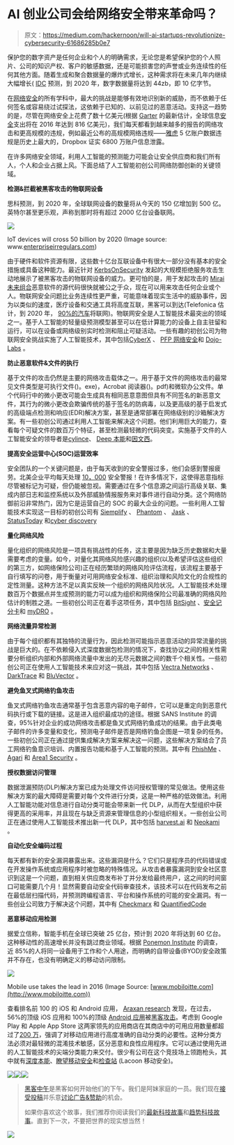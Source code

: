 # AI 创业公司会给网络安全带来革命吗？

> 原文：<https://medium.com/hackernoon/will-ai-startups-revolutionize-cybersecurity-61686285b0e7>

保护您的数字资产是任何企业和个人的明确需求，无论您是希望保护您的个人照片、公司的知识产权、客户的敏感数据，还是可能损害您的声誉或业务连续性的任何其他方面。随着生成和聚合数据量的爆炸式增长，这种需求将在未来几年内继续大幅增长( [IDC](http://www.computerweekly.com/news/2240217788/Data-set-to-grow-10-fold-by-2020-as-internet-of-things-takes-off) 预测，到 2020 年，数字数据量将达到 44zb，即 10 亿字节。

在[网络安全](https://hackernoon.com/tagged/cybersecurity)的所有学科中，最大的挑战是能够有效地识别新的威胁，而不依赖于任何签名或容易绕过试探法，这依赖于已知的、以前见过的恶意活动。支持这一趋势的是，尽管在网络安全上花费了数十亿美元(根据 [Garter](http://www.gartner.com/newsroom/id/3404817) 的最新估计，全球信息[安全](https://hackernoon.com/tagged/security)支出将在 2016 年达到 816 亿美元)，我们每天都看到越来越多的报告的网络攻击和更高规模的违规，例如最近公布的高规模网络违规——[雅虎](http://fortune.com/2016/09/22/yahoo-hack-qa/) 5 亿账户数据违规是历史上最大的，Dropbox 证实 6800 万账户信息泄露。

在许多网络安全领域，利用人工智能的预测能力可能会让安全供应商和我们所有人，个人和企业占据上风。下面总结了人工智能初创公司网络防御创新的关键领域。

**检测&拦截被黑客攻击的物联网设备**

思科预测，到 2020 年，全球联网设备的数量将从今天的 150 亿增加到 500 亿。英特尔甚至更乐观，声称到那时将有超过 2000 亿台设备联网。

![](img/2dd56170a57cfd7c5680a6f384959b6e.png)

IoT devices will cross 50 billion by 2020 (Image source: www.[enterpriseirregulars.com](https://www.enterpriseirregulars.com/wp-content/uploads/2016/01/growth-iot.jpg))

由于硬件和软件资源有限，这些数十亿台互联设备中有很大一部分没有基本的安全措施或具备这种能力。最近针对 [KerbsOnSecurity](https://krebsonsecurity.com/2016/09/krebsonsecurity-hit-with-record-ddos/) 发起的大规模拒绝服务攻击生动地展示了被黑客攻击的物联网设备的威力。更可怕的是，用于发起攻击的 [Mirai 未来组合](https://krebsonsecurity.com/2016/10/source-code-for-iot-botnet-mirai-released/)恶意软件的源代码很快就被公之于众，现在可以用来攻击任何企业或个人。物联网安全问题比业务连续性更严重，可能意味着现实生活中的威胁事件，因为以类似的速度，医疗设备和交通工具将高度互联，黑客可以到达(Telefonica 估计，到 2020 年， [90%的汽车](https://iot.telefonica.com/blog/90-of-new-cars-will-be-connected-by-2020)将联网)。物联网安全是人工智能技术最突出的领域之一。基于人工智能的轻量级预测模型甚至可以在低计算能力的设备上自主驻留和运行，可以在设备或网络级别实时检测和阻止可疑活动。一些有趣的初创公司为物联网安全挑战实施了人工智能技术，其中包括[CyberX](http://cyberx-labs.com/en/home/) 、 [PFP 网络安全](http://www.pfpcybersecurity.com/)和 [Dojo-Labs](https://www.dojo-labs.com/) 。

**防止恶意软件&文件的执行**

基于文件的攻击仍然是主要的网络攻击载体之一。用于基于文件的网络攻击的最常见文件类型是可执行文件()。exe)，Acrobat 阅读器()。pdf)和微软办公文件。单个代码行中的微小更改可能会生成具有相同恶意意图但具有不同签名的新恶意文件，其行为的微小更改会欺骗传统的基于签名的防病毒，以及更高级的基于启发式的高级端点检测和响应(EDR)解决方案，甚至是通常部署在网络级别的沙箱解决方案。有一些初创公司通过利用人工智能来解决这个问题。他们利用巨大的能力，查看每个可疑文件的数百万个特征，甚至检测最轻微的代码突变。实施基于文件的人工智能安全的领导者是[cylince](https://www.cylance.com/)、 [Deep 本能](http://www.deepinstinct.com/)和[因文西](https://www.invincea.com/)。

**提高安全运营中心(SOC)运营效率**

安全团队的一个关键问题是，由于每天收到的安全警报过多，他们会感到警报疲劳。北美企业平均每天处理 [10，000](http://www.securityweek.com/enterprises-generate-10000-security-events-day-average-report) 安全警报！在许多情况下，这使得恶意指标尽管被标记为可疑，但仍能被忽视。需要通过在多个信息源之间运行高级关联、集成内部日志和监控系统以及外部威胁情报服务来对事件进行自动分类。这个网络防御前沿非常热门，因为它是运营自己的 SOC 的最大企业的问题。一些利用人工智能技术实现这一目标的初创公司有 [Siemplify](https://www.siemplify.co/) 、 [Phantom](https://www.phantom.us/) 、 [Jask](http://jask.io/) 、 [StatusToday](https://www.statustoday.com/) 和[cyber discovery](https://www.cyberlytic.com/)

**量化网络风险**

量化组织的网络风险是一项具有挑战性的任务，这主要是因为缺乏历史数据和大量需要考虑的变量。如今，对量化其网络风险感兴趣的组织(以及希望评估这些组织的第三方，如网络保险公司)正在经历繁琐的网络风险评估流程，该流程主要基于自行填写的问卷，用于衡量对可用网络安全标准、组织治理和风险文化的合规性的定性测量。这种方法不足以真实反映一个组织的网络风险状况。人工智能技术处理数百万个数据点并生成预测的能力可以成为组织和网络保险公司最准确的网络风险估计的制胜之道。一些初创公司正在着手这项任务，其中包括 [BitSight](https://www.bitsighttech.com/) 、[安全记分卡](https://securityscorecard.com/)和 [myDRO](http://www.mydro.co) 。

**网络流量异常检测**

由于每个组织都有其独特的流量行为，因此检测可能指示恶意活动的异常流量的挑战是巨大的。在不依赖侵入式深度数据包检测的情况下，查找协议之间的相关性需要分析组织内部和外部网络流量中发出的无尽元数据之间的数千个相关性。一些初创公司正在使用人工智能技术来应对这一挑战，其中包括 [Vectra Networks](http://www.vectranetworks.com/) 、 [DarkTrace](https://darktrace.com/) 和 [BluVector](https://www.bluvectorcyber.com/) 。

**避免鱼叉式网络钓鱼攻击**

鱼叉式网络钓鱼攻击通常基于包含恶意内容的电子邮件，它可以是重定向到恶意代码执行或下载的链接。这是进入组织最成功的途径。根据 SANS Institute 的调查，95%针对企业的成功网络攻击都是鱼叉式网络钓鱼成功的结果。由于此类电子邮件的许多变量和变化，预测电子邮件是否是网络钓鱼企图是一项复杂的任务。一些初创公司正在通过提供集成解决方案来解决这一问题，这些解决方案结合了员工网络钓鱼意识培训、内置报告功能和基于人工智能的预测。其中有 [PhishMe](https://phishme.com/) 、 [Agari](https://www.agari.com/) 和 [Area1 Security](https://www.area1security.com/) 。

**授权数据访问管理**

数据泄漏预防(DLP)解决方案已成为处理文件访问授权管理的常见做法。使用这些解决方案的最大障碍是需要对每个文件进行分类，这是一种严格的低效做法。利用人工智能功能对信息进行自动分类可能会带来新一代 DLP，从而在大型组织中获得更高的采用率，并且现在与缺乏资源来管理信息的小型组织相关。一些创业公司正在通过使用人工智能技术推出新一代 DLP，其中包括 [harvest.ai](http://www.harvest.ai/) 和 [Neokami](https://www.neokami.com/) 。

**自动化安全编码过程**

每天都有新的安全漏洞暴露出来。这些漏洞是什么？它们只是程序员的代码错误或在开发操作系统或应用程序时被忽略的特殊情况。从攻击者暴露漏洞到安全社区意识到这是一个问题，直到相关供应商发布补丁并分发给最终用户，这之间的时间窗口可能需要几个月！显然需要自动安全代码审查技术，该技术可以在代码发布之前在最低层扫描代码，并预测跨编程语言、平台和操作系统的可能的安全漏洞。有一些创业公司致力于解决这个问题，其中有 [Checkmarx](https://www.checkmarx.com/) 和 [QuantifiedCode](https://www.quantifiedcode.com/)

**恶意移动应用检测**

据爱立信称，智能手机在全球已突破 25 亿台，预计到 2020 年将达到 60 亿台。这种移动性的高速增长并没有跳过商业领域。根据 [Ponemon Institute](http://aa-download.avg.com/filedir/other/Smartphone.pdf) 的调查，近 85%的人将同一设备用于工作和个人用途，而明确的自带设备(BYOD)安全政策并不存在，也没有明确定义的移动访问限制。

![](img/9664d8dd145e813acd10cb44bcc359a4.png)

Mobile use takes the lead in 2016 (Image Source: [www.mobiloitte.com](http://www.mobiloitte.com))

查看排名前 100 的 iOS 和 Android 应用， [Araxan research](https://www.arxan.com/resources/document-download-center/) 发现，在过去，56%的顶级 iOS 应用和 100%的顶级 [Android 应用](https://www.peerlyst.com/tags/android-apps)被[黑客攻击](https://www.peerlyst.com/tags/hacked)。考虑到 Google Play 和 Apple App Store 这两家领先的应用商店在其商店中的可用应用数量都超过了[200 万](https://www.statista.com/statistics/276623/number-of-apps-available-in-leading-app-stores/)，强调了对移动应用进行高度准确的自动分类的必要性。这种分类方法必须对最轻微的混淆技术敏感，区分恶意和良性应用程序。它可以通过使用先进的人工智能技术的尖端分类能力来交付。很少有公司在这个竞技场上领跑枪头，其中就有[深度本能](http://www.deepinstinct.com/)、[瞭望移动安全](https://www.lookout.com/)和[检查站](https://www.checkpoint.com/products/mobile-threat-prevention/) (Lacoon 移动安全)。

[![](img/50ef4044ecd4e250b5d50f368b775d38.png)](http://bit.ly/HackernoonFB)[![](img/979d9a46439d5aebbdcdca574e21dc81.png)](https://goo.gl/k7XYbx)[![](img/2930ba6bd2c12218fdbbf7e02c8746ff.png)](https://goo.gl/4ofytp)

> [黑客中午](http://bit.ly/Hackernoon)是黑客如何开始他们的下午。我们是阿妹家庭的一员。我们现在[接受投稿](http://bit.ly/hackernoonsubmission)并乐意[讨论广告&赞助](mailto:partners@amipublications.com)的机会。
> 
> 如果你喜欢这个故事，我们推荐你阅读我们的[最新科技故事](http://bit.ly/hackernoonlatestt)和[趋势科技故事](https://hackernoon.com/trending)。直到下一次，不要把世界的现实想当然！

[![](img/be0ca55ba73a573dce11effb2ee80d56.png)](https://goo.gl/Ahtev1)
